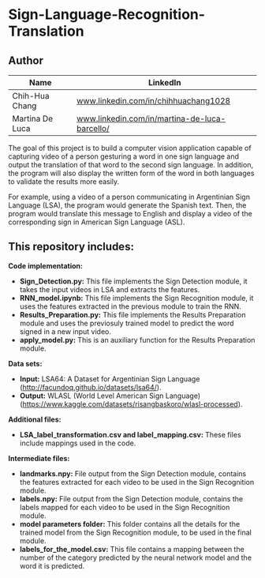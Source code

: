 # Sign-Language-Recognition-Translation
## Author
|Name|LinkedIn|
|-----|-----|
|Chih-Hua Chang|www.linkedin.com/in/chihhuachang1028|
|Martina De Luca|www.linkedin.com/in/martina-de-luca-barcello/|

The goal of this project is to build a computer vision application capable of capturing video of a person gesturing a word in one sign language and output the translation of that word to the second sign language. In addition, the program will also display the written form of the word in both languages to validate the results more easily.

For example, using a video of a person communicating in Argentinian Sign Language (LSA), the program would generate the Spanish text. Then, the program would translate this message to English and display a video of the corresponding sign in American Sign Language (ASL).

## This repository includes:

**Code implementation:**
  - **Sign_Detection.py:** This file implements the Sign Detection module, it takes the input videos in LSA and extracts the features. 
  - **RNN_model.ipynb:** This file implements the Sign Recognition module, it uses the features extracted in the previous module to train the RNN. 
  - **Results_Preparation.py:** This file implements the Results Preparation module and uses the previosuly trained model to predict the word signed in a new input video.
  - **apply_model.py:** This is an auxiliary function for the Results Preparation module. 
  
**Data sets:**
  - **Input:** LSA64: A Dataset for Argentinian Sign Language (http://facundoq.github.io/datasets/lsa64/).
  - **Output:** WLASL (World Level American Sign Language) (https://www.kaggle.com/datasets/risangbaskoro/wlasl-processed).

**Additional files:**
  - **LSA_label_transformation.csv and label_mapping.csv:** These files include mappings used in the code.

**Intermediate files:**
  - **landmarks.npy:** File output from the Sign Detection module, contains the features extracted for each video to be used in the Sign Recognition module.
  - **labels.npy:** File output from the Sign Detection module, contains the labels mapped for each video to be used in the Sign Recognition module.
  - **model parameters folder:** This folder contains all the details for the trained model from the Sign Recognition module, to be used in the final module.
  - **labels_for_the_model.csv:** This file contains a mapping between the number of the category predicted by the neural network model and the word it is predicted.
